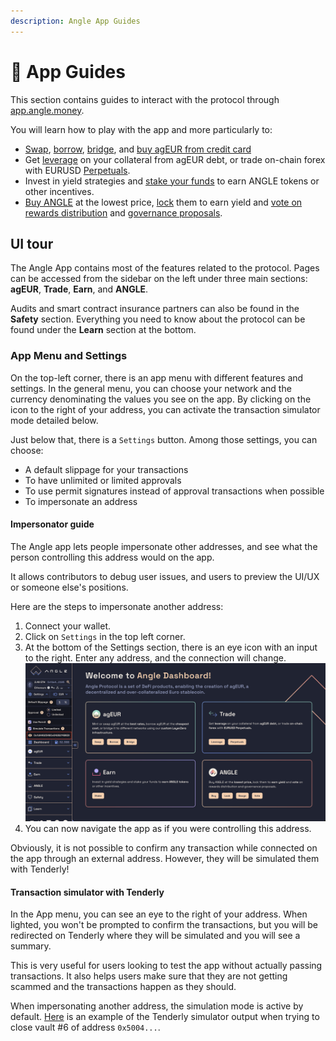 ```yaml
---
description: Angle App Guides
---
```


# 📔 App Guides

This section contains guides to interact with the protocol through [app.angle.money](https://app.angle.money).

You will learn how to play with the app and more particularly to:

- [Swap](/guides/app-guides/agEUR/swap.md), [borrow](/guides/app-guides/agEUR/borrow.md), [bridge](/guides/app-guides/agEUR/bridge.md), and [buy agEUR from credit card](agEUR/on-ramp-off-ramp.md)
- Get [leverage](/guides/app-guides/trade/leverage.md) on your collateral from agEUR debt, or trade on-chain forex with EURUSD [Perpetuals](trade/perpetuals.md).
- Invest in yield strategies and [stake your funds](earn/staking.md) to earn ANGLE tokens or other incentives.
- [Buy ANGLE](ANGLE/buy.md) at the lowest price, [lock](ANGLE/lock.md) them to earn yield and [vote on rewards distribution](ANGLE/gauges-voting.md) and [governance proposals](ANGLE/snapshot-votes.md).

## UI tour

The Angle App contains most of the features related to the protocol. Pages can be accessed from the sidebar on the left under three main sections: **agEUR**, **Trade**, **Earn**, and **ANGLE**.

Audits and smart contract insurance partners can also be found in the **Safety** section. Everything you need to know about the protocol can be found under the **Learn** section at the bottom.

### App Menu and Settings

On the top-left corner, there is an app menu with different features and settings. In the general menu, you can choose your network and the currency denominating the values you see on the app. By clicking on the icon to the right of your address, you can activate the transaction simulator mode detailed below.

Just below that, there is a `Settings` button. Among those settings, you can choose:

- A default slippage for your transactions
- To have unlimited or limited approvals
- To use permit signatures instead of approval transactions when possible
- To impersonate an address

#### Impersonator guide

The Angle app lets people impersonate other addresses, and see what the person controlling this address would on the app.

It allows contributors to debug user issues, and users to preview the UI/UX or someone else's positions.

Here are the steps to impersonate another address:

1. Connect your wallet.
2. Click on `Settings` in the top left corner.
3. At the bottom of the Settings section, there is an eye icon with an input to the right. Enter any address, and the connection will change.
   ![Impersonator](/.gitbook/assets/impersonator.png)
4. You can now navigate the app as if you were controlling this address.

Obviously, it is not possible to confirm any transaction while connected on the app through an external address. However, they will be simulated them with Tenderly!

#### Transaction simulator with Tenderly

In the App menu, you can see an eye to the right of your address. When lighted, you won't be prompted to confirm the transactions, but you will be redirected on Tenderly where they will be simulated and you will see a summary.

This is very useful for users looking to test the app without actually passing transactions. It also helps users make sure that they are not getting scammed and the transactions happen as they should.

When impersonating another address, the simulation mode is active by default. [Here](https://dashboard.tenderly.co/public/angle/app/simulator/11a6bfca-e5bf-4928-bc34-a02aacf74921) is an example of the Tenderly simulator output when trying to close vault #6 of address `0x5004...`.

